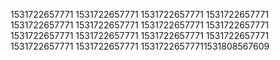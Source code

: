 1531722657771
1531722657771
1531722657771
1531722657771
1531722657771
1531722657771
1531722657771
1531722657771
1531722657771
1531722657771
1531722657771
1531722657771
1531722657771
1531722657771
15317226577711531808567609